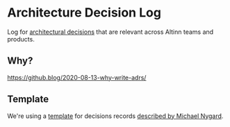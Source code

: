 # Architecture Decision Log

Log for [architectural decisions](https://en.wikipedia.org/wiki/Architectural_decision) that are relevant across Altinn teams and products.

## Why?

https://github.blog/2020-08-13-why-write-adrs/

## Template

We're using a [template](https://github.com/Altinn/architecture-decision-log/issues/new/choose) for decisions records
[described by Michael Nygard](https://cognitect.com/blog/2011/11/15/documenting-architecture-decisions).

